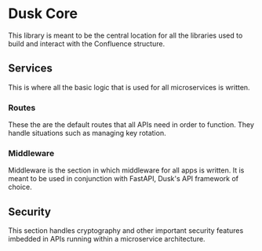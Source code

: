 # Dusk Core

This library is meant to be the central location for all the libraries used to build and interact with the Confluence structure. 

## Services
This is where all the basic logic that is used for all microservices is written. 

### Routes
These the are the default routes that all APIs need in order to function. They handle situations such as managing key rotation.

### Middleware
Middleware is the section in which middleware for all apps is written. It is meant to be used in conjunction with FastAPI, Dusk's API framework of choice.

## Security
This section handles cryptography and other important security features imbedded in APIs running within a microservice architecture.

